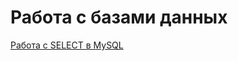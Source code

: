 # Работа с базами данных

[Работа с SELECT в MySQL](https://docs.google.com/spreadsheets/d/1f4CjuAvEryvoiRYQnhpvZd17mhelrYokwgFGFU7rJ3E/edit?gid=0#gid=0)
